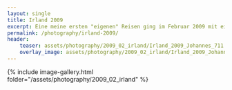 ```yaml
---
layout: single
title: Irland 2009
excerpt: Eine meine ersten "eigenen" Reisen ging im Februar 2009 mit einem Mietauto quer durch Irland.
permalink: /photography/irland-2009/
header:
    teaser: assets/photography/2009_02_irland/Irland_2009_Johannes_711.jpg
    overlay_image: assets/photography/2009_02_irland/Irland_2009_Johannes_711.jpg
---
```


{% include image-gallery.html folder="/assets/photography/2009_02_irland" %}